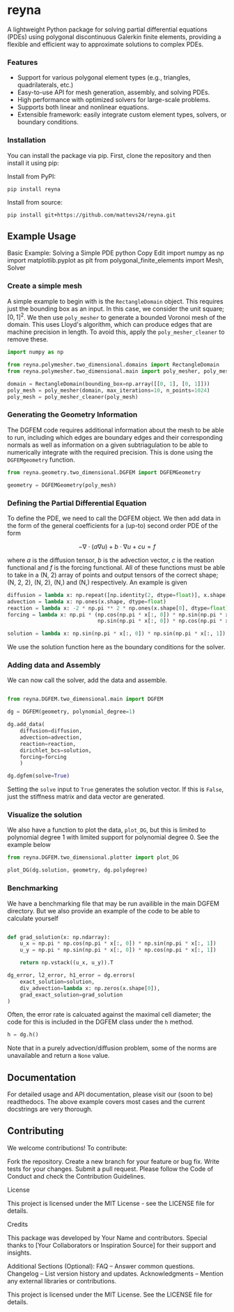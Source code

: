# reyna

A lightweight Python package for solving partial differential equations (PDEs) using polygonal discontinuous Galerkin 
finite elements, providing a flexible and efficient way to approximate solutions to complex PDEs.

### Features

- Support for various polygonal element types (e.g., triangles, quadrilaterals, etc.)
- Easy-to-use API for mesh generation, assembly, and solving PDEs.
- High performance with optimized solvers for large-scale problems.
- Supports both linear and nonlinear equations.
- Extensible framework: easily integrate custom element types, solvers, or boundary conditions.

### Installation

You can install the package via pip. First, clone the repository and then install it using pip:

Install from PyPI:

```shell
pip install reyna
```

Install from source:

```shell
pip install git+https://github.com/mattevs24/reyna.git
```

## Example Usage

Basic Example: Solving a Simple PDE
python
Copy
Edit
import numpy as np
import matplotlib.pyplot as plt
from polygonal_finite_elements import Mesh, Solver

### Create a simple mesh

A simple example to begin with is the `RectangleDomain` object. This requires just the bounding
box as an input. In this case, we consider the unit square; $[0, 1]^2$. We then use `poly_mesher` 
to generate a bounded Voronoi mesh of the domain. This uses Lloyd's algorithm, which can produce
edges that are machine precision in length. To avoid this, apply the `poly_mesher_cleaner` to remove
these.

```python
import numpy as np

from reyna.polymesher.two_dimensional.domains import RectangleDomain
from reyna.polymesher.two_dimensional.main import poly_mesher, poly_mesher_cleaner

domain = RectangleDomain(bounding_box=np.array([[0, 1], [0, 1]]))
poly_mesh = poly_mesher(domain, max_iterations=10, n_points=1024)
poly_mesh = poly_mesher_cleaner(poly_mesh)
```

### Generating the Geometry Information

The DGFEM code requires additional information about the mesh to be able to run, including which edges
are boundary edges and their corresponding normals as well as information on a given subtriagulation to 
be able to numerically integrate with the required precision. This is done using the `DGFEMgeometry` function.

```python
from reyna.geometry.two_dimensional.DGFEM import DGFEMGeometry

geometry = DGFEMGeometry(poly_mesh)
```

### Defining the Partial Differential Equation

To define the PDE, we need to call the DGFEM object. We then add data in the form of the general
coefficients for a (up-to) second order PDE of the form

$$
-\nabla\cdot(a\nabla u) + b\cdot\nabla u + cu = f
$$

where $a$ is the diffusion tensor, $b$ is the advection vector, $c$ is the reation functional and
$f$ is the forcing functional. All of these functions must be able to take in a (N, 2) array of 
points and output tensors of the correct shape; (N, 2, 2), (N, 2), (N,) and (N,) respectively. An 
example is given

```python
diffusion = lambda x: np.repeat([np.identity(2, dtype=float)], x.shape[0], axis=0)
advection = lambda x: np.ones(x.shape, dtype=float)
reaction = lambda x: -2 * np.pi ** 2 * np.ones(x.shape[0], dtype=float)
forcing = lambda x: np.pi * (np.cos(np.pi * x[:, 0]) * np.sin(np.pi * x[:, 1]) +
                             np.sin(np.pi * x[:, 0]) * np.cos(np.pi * x[:, 1]))

solution = lambda x: np.sin(np.pi * x[:, 0]) * np.sin(np.pi * x[:, 1])
```

We use the solution function here as the boundary conditions for the solver.

### Adding data and Assembly

We can now call the solver, add the data and assemble.

```python

from reyna.DGFEM.two_dimensional.main import DGFEM

dg = DGFEM(geometry, polynomial_degree=1)

dg.add_data(
    diffusion=diffusion,
    advection=advection,
    reaction=reaction,
    dirichlet_bcs=solution,
    forcing=forcing
    )

dg.dgfem(solve=True)
```

Setting the `solve` input to `True` generates the solution vector. If this is `False`, just the
stiffness matrix and data vector are generated.

### Visualize the solution

We also have a function to plot the data, `plot_DG`, but this is limited to polynomial degree 1
with limited support for polynomial degree 0. See the example below

```python
from reyna.DGFEM.two_dimensional.plotter import plot_DG

plot_DG(dg.solution, geometry, dg.polydegree)
```

### Benchmarking

We have a benchmarking file that may be run availible in the main DGFEM directory. But we also provide
an example of the code to be able to calculate yourself

```python

def grad_solution(x: np.ndarray):
    u_x = np.pi * np.cos(np.pi * x[:, 0]) * np.sin(np.pi * x[:, 1])
    u_y = np.pi * np.sin(np.pi * x[:, 0]) * np.cos(np.pi * x[:, 1])

    return np.vstack((u_x, u_y)).T

dg_error, l2_error, h1_error = dg.errors(
    exact_solution=solution,
    div_advection=lambda x: np.zeros(x.shape[0]),
    grad_exact_solution=grad_solution
)
```

Often, the error rate is calcuated against the maximal cell diameter; the code for this is included in
the DGFEM class under the `h` method.

```python
h = dg.h()
```

Note that in a purely advection/diffusion problem, some of the norms are unavailable and return
a `None` value.

## Documentation

For detailed usage and API documentation, please visit our (soon to be) readthedocs. 
The above example covers most cases and the current docstrings are very thorough.

## Contributing

We welcome contributions! To contribute:

Fork the repository.
Create a new branch for your feature or bug fix.
Write tests for your changes.
Submit a pull request.
Please follow the Code of Conduct and check the Contribution Guidelines.

License

This project is licensed under the MIT License - see the LICENSE file for details.

Credits

This package was developed by Your Name and contributors. Special thanks to [Your Collaborators or Inspiration Source] for their support and insights.

Additional Sections (Optional):
FAQ – Answer common questions.
Changelog – List version history and updates.
Acknowledgments – Mention any external libraries or contributions.








This project is licensed under the MIT License. See the LICENSE file for details.